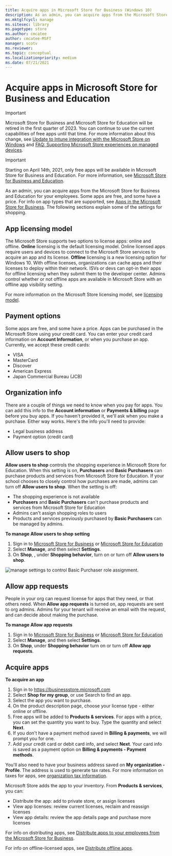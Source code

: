 ```yaml
---
title: Acquire apps in Microsoft Store for Business (Windows 10)
description: As an admin, you can acquire apps from the Microsoft Store for Business for your employees. Some apps are free, and some have a price. For info on app types that are supported, see Apps in the Microsoft Store for Business.
ms.mktglfcycl: manage
ms.sitesec: library
ms.pagetype: store
ms.author: cmcatee
author: cmcatee-MSFT
manager: scotv
ms.reviewer: 
ms.topic: conceptual
ms.localizationpriority: medium
ms.date: 07/21/2021
---
```


# Acquire apps in Microsoft Store for Business and Education

> [!IMPORTANT]
> Microsoft Store for Business and Microsoft Store for Education will be retired in the first quarter of 2023. You can continue to use the current capabilities of free apps until that time. For more information about this change, see [Update to Intune integration with the Microsoft Store on Windows](https://techcommunity.microsoft.com/t5/windows-it-pro-blog/update-to-endpoint-manager-integration-with-the-microsoft-store/ba-p/3585077) and [FAQ: Supporting Microsoft Store experiences on managed devices](https://techcommunity.microsoft.com/t5/windows-management/faq-supporting-microsoft-store-experiences-on-managed-devices/m-p/3585286).

> [!IMPORTANT]
> Starting on April 14th, 2021, only free apps will be available in Microsoft Store for Business and Education. For more information, see [Microsoft Store for Business and Education](index.md).

As an admin, you can acquire apps from the Microsoft Store for Business and Education for your employees. Some apps are free, and some have a price. For info on app types that are supported, see [Apps in the Microsoft Store for Business](apps-in-microsoft-store-for-business.md). The following sections explain some of the settings for shopping. 

## App licensing model
The Microsoft Store supports two options to license apps: online and offline. **Online** licensing is the default licensing model. Online licensed apps require users and devices to connect to the Microsoft Store services to acquire an app and its license. **Offline** licensing is a new licensing option for Windows 10. With offline licenses, organizations can cache apps and their licenses to deploy within their network. ISVs or devs can opt-in their apps for offline licensing when they submit them to the developer center. Admins control whether or not offline apps are available in Microsoft Store with an offline app visibility setting. 

For more information on the Microsoft Store licensing model, see [licensing model](./apps-in-microsoft-store-for-business.md#licensing-model).

## Payment options
Some apps are free, and some have a price. Apps can be purchased in the Microsoft Store using your credit card. You can enter your credit card information on **Account Information**, or when you purchase an app. Currently, we accept these credit cards:
- VISA 
- MasterCard 
- Discover 
- American Express 
- Japan Commercial Bureau (JCB)

## Organization info
There are a couple of things we need to know when you pay for apps. You can add this info to the **Account information** or **Payments & billing** page before you buy apps. If you haven't provided it, we'll ask when you make a purchase. Either way works. Here's the info you'll need to provide:
- Legal business address
- Payment option (credit card)

## Allow users to shop

**Allow users to shop** controls the shopping experience in Microsoft Store for Education. When this setting is on, **Purchasers** and **Basic Purchasers** can purchase products and services from Microsoft Store for Education. If your school chooses to closely control how purchases are made, admins can turn off **Allow users to shop**. When the setting is off:
- The shopping experience is not available 
- **Purchasers** and **Basic Purchasers** can't purchase products and services from Microsoft Store for Education
- Admins can't assign shopping roles to users
- Products and services previously purchased by **Basic Purchasers** can be managed by admins. 

**To manage Allow users to shop setting**
1. Sign in to [Microsoft Store for Business](https://businessstore.microsoft.com) or [Microsoft Store for Education](https://educationstore.microsoft.com) 
2. Select **Manage**, and then select **Settings**. 
3. On **Shop**, , under **Shopping behavior**, turn on or turn off **Allow users to shop**.

![manage settings to control Basic Purchaser role assignment.](images/sfb-allow-shop-setting.png)

## Allow app requests

People in your org can request license for apps that they need, or that others need. When **Allow app requests** is turned on, app requests are sent to org admins. Admins for your tenant will receive an email with the request, and can decide about making the purchase. 

**To manage Allow app requests**
1. Sign in to [Microsoft Store for Business](https://businessstore.microsoft.com) or [Microsoft Store for Education](https://educationstore.microsoft.com) 
2. Select **Manage**, and then select **Settings**. 
3. On **Shop**, under **Shopping behavior** turn on or turn off **Allow app requests**.

## Acquire apps
**To acquire an app**  
1. Sign in to https://businessstore.microsoft.com
2. Select **Shop for my group**, or use Search to find an app. 
3. Select the app you want to purchase. 
4. On the product description page, choose your license type - either online or offline. 
5.  Free apps will be added to **Products & services**. For apps with a price, you can set the quantity you want to buy. Type the quantity and select **Next**.
6. If you don't have a payment method saved in **Billing & payments**, we will prompt you for one.
7. Add your credit card or debit card info, and select **Next**. Your card info is saved as a payment option on **Billing & payments - Payment methods**.

You'll also need to have your business address saved on **My organization - Profile**. The address is used to generate tax rates. For more information on taxes for apps, see [organization tax information](./update-microsoft-store-for-business-account-settings.md#organization-tax-information). 

Microsoft Store adds the app to your inventory. From **Products & services**, you can:
- Distribute the app: add to private store, or assign licenses
- View app licenses: review current licenses, reclaim and reassign licenses
- View app details: review the app details page and purchase more licenses

For info on distributing apps, see [Distribute apps to your employees from the Microsoft Store for Business](distribute-apps-to-your-employees-microsoft-store-for-business.md).

For info on offline-licensed apps, see [Distribute offline apps](distribute-offline-apps.md).